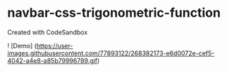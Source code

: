 # navbar-css-trigonometric-function
Created with CodeSandbox


! [Demo] (https://user-images.githubusercontent.com/77893122/268382173-e6d0072e-cef5-4042-a4e8-a85b79996789.gif)

